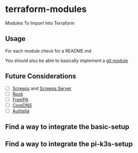 # terraform-modules

Modules To Import Into Terraform

## Usage

For each module check for a README.md

You should also be able to basically implement a [git module](https://www.terraform.io/language/modules/sources)

## Future Considerations

- [ ] [Screeps](https://github.com/yz89122/screeps-docker) and [Screeps Server](https://github.com/screeps/screeps)
- [ ] [Rook](https://rook.io/)
- [ ] [FreeIPA](https://www.freeipa.org/page/About)
- [ ] [CoreDNS](https://github.com/coredns/helm)
- [ ] [Authelia](https://www.authelia.com/)

## Find a way to integrate the basic-setup

## Find a way to integrate the pi-k3s-setup
